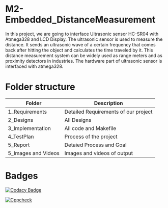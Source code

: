 # M2-Embedded_DistanceMeasurement

In this project, we are going to interface Ultrasonic sensor HC-SR04 with Atmega328 and LCD Display. The ultrasonic sensor is used to measure the distance. It sends an ultrasonic wave of a certain frequency that comes back after hitting the object and calculates the time traveled by it. This distance measurement system can be widely used as range meters and as proximity detectors in industries. The hardware part of ultrasonic sensor is interfaced with atmega328.

# Folder structure

| Folder | 	Description |
| -- | ------------ |
| 1_Requirements |	Detailed Requirements of our project |
| 2_Designs |	All Designs |
|3_Implementation |	All code and Makefile |
| 4_TestPlan |	Process of the project |
| 5_Report |	Detaied Process and Goal |
| 5_Images and Videos |	Images and videos of output |

# Badges


[![Codacy Badge](https://api.codacy.com/project/badge/Grade/62650063c82c4c2c8caf00c612695ac8)](https://app.codacy.com/gh/40020851/M2-Embedded_DistanceMeasurement?utm_source=github.com&utm_medium=referral&utm_content=40020851/M2-Embedded_DistanceMeasurement&utm_campaign=Badge_Grade_Settings)

[![Cppcheck](https://github.com/40020851/M2-Embedded_DistanceMeasurement/actions/workflows/cppcheck.yml/badge.svg)](https://github.com/40020851/M2-Embedded_DistanceMeasurement/actions/workflows/cppcheck.yml)
